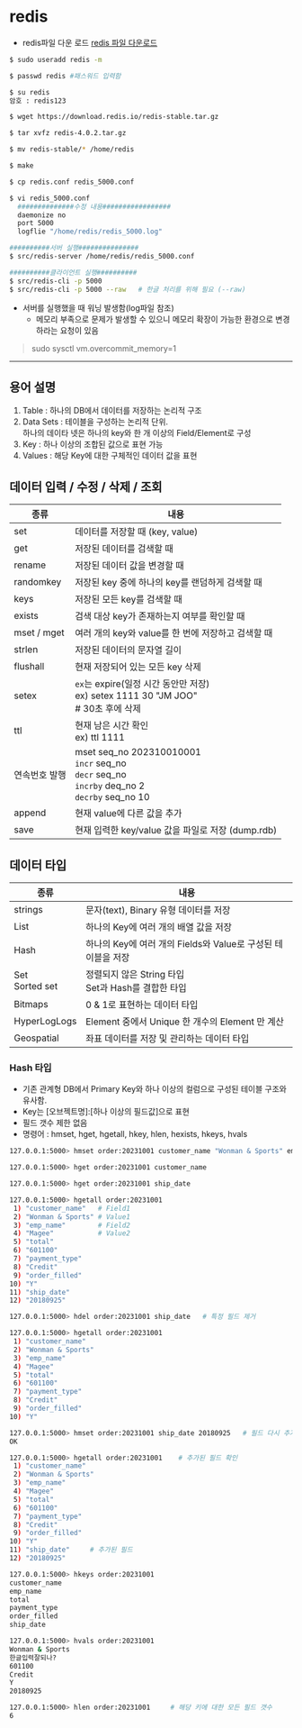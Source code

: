 # redis

* redis파일 다운 로드
  [redis 파일 다운로드](https://download.redis.io/redis-stable.tar.gz)
```bash
$ sudo useradd redis -m 

$ passwd redis #패스워드 입력함 

$ su redis 
암호 : redis123

$ wget https://download.redis.io/redis-stable.tar.gz 

$ tar xvfz redis-4.0.2.tar.gz 

$ mv redis-stable/* /home/redis 

$ make 

$ cp redis.conf redis_5000.conf 

$ vi redis_5000.conf 
  ##############수정 내용################# 
  daemonize no 
  port 5000 
  logflie "/home/redis/redis_5000.log" 

##########서버 실행############### 
$ src/redis-server /home/redis/redis_5000.conf 

##########클라이언트 실행########## 
$ src/redis-cli -p 5000
$ src/redis-cli -p 5000 --raw   # 한글 처리를 위해 필요 (--raw)
```


* 서버를 실행했을 때 워닝 발생함(log파일 참조)
  * 메모리 부족으로 문제가 발생할 수 있으니 메모리 확장이 가능한 환경으로 변경하라는 요청이 있음
> sudo sysctl vm.overcommit_memory=1

---

## 용어 설명
1. Table : 하나의 DB에서 데이터를 저장하는 논리적 구조 
2. Data Sets : 테이블을 구성하는 논리적 단위. \
하나의 데이타 넷은 하나의 key와 한 개 이상의 Field/Element로 구성
3. Key : 하나 이상의 조합된 값으로 표현 가능
4. Values : 해당 Key에 대한 구체적인 데이터 값을 표현

## 데이터 입력 / 수정 / 삭제 / 조회
|종류|내용|
|-|-|
| set | 데이터를 저장할 때 (key, value)|
| get | 저장된 데이터를 검색할 때 |
| rename | 저장된 데이터 값을 변경할 때 |
| randomkey | 저장된 key 중에 하나의 key를 랜덤하게 검색할 때 |
| keys | 저장된 모든 key를 검색할 때 |
| exists | 검색 대상 key가 존재하는지 여부를 확인할 때 |
| mset / mget | 여러 개의 key와 value를 한 번에 저장하고 검색할 때 |
| strlen | 저장된 데이터의 문자열 길이 |
| flushall | 현재 저장되어 있는 모든 key 삭제 |
| setex | ```ex```는 expire(일정 시간 동안만 저장)<br>ex) setex 1111 30 "JM JOO"<br># 30초 후에 삭제 |
| ttl | 현재 남은 시간 확인<br> ex) ttl 1111
| 연속번호 발행 | mset seq_no 202310010001<br>```incr``` seq_no<br>```decr``` seq_no<br>```incrby``` deq_no 2<br>```decrby``` seq_no 10 |
| append | 현재 value에 다른 값을 추가 |
| save | 현재 입력한 key/value 값을 파일로 저장 (dump.rdb)


## 데이터 타입
|종류|내용|
|-|-|
|strings|문자(text), Binary 유형 데이터를 저장|
|List|하나의 Key에 여러 개의 배열 값을 저장|
|Hash|하나의 Key에 여러 개의 Fields와 Value로 구성된 테이블을 저장|
|Set<br>Sorted set|정렬되지 않은 String 타입<br>Set과 Hash를 결합한 타입|
|Bitmaps|0 & 1로 표현하는 데이터 타입|
|HyperLogLogs|Element 중에서 Unique 한 개수의 Element 만 계산|
|Geospatial|좌표 데이터를 저장 및 관리하는 데이터 타입|

### Hash 타입
* 기존 관계형 DB에서 Primary Key와 하나 이상의 컬럼으로 구성된 테이블 구조와 유사함.
* Key는 [오브젝트명]:[하나 이상의 필드값]으로 표현
* 필드 갯수 제한 없음
* 명령어 : hmset, hget, hgetall, hkey, hlen, hexists, hkeys, hvals

```bash
127.0.0.1:5000> hmset order:20231001 customer_name "Wonman & Sports" emp_name "Magee" total 601100 payment_type "Credit" order_filled "Y" ship_date 20180925

127.0.0.1:5000> hget order:20231001 customer_name

127.0.0.1:5000> hget order:20231001 ship_date

127.0.0.1:5000> hgetall order:20231001
 1) "customer_name"   # Field1
 2) "Wonman & Sports" # Value1
 3) "emp_name"        # Field2
 4) "Magee"           # Value2
 5) "total"
 6) "601100"
 7) "payment_type"
 8) "Credit"
 9) "order_filled"
10) "Y"
11) "ship_date"
12) "20180925"

127.0.0.1:5000> hdel order:20231001 ship_date   # 특정 필드 제거

127.0.0.1:5000> hgetall order:20231001
 1) "customer_name"
 2) "Wonman & Sports"
 3) "emp_name"
 4) "Magee"
 5) "total"
 6) "601100"
 7) "payment_type"
 8) "Credit"
 9) "order_filled"
10) "Y"

127.0.0.1:5000> hmset order:20231001 ship_date 20180925   # 필드 다시 추가
OK

127.0.0.1:5000> hgetall order:20231001    # 추가된 필드 확인
 1) "customer_name"
 2) "Wonman & Sports"
 3) "emp_name"
 4) "Magee"
 5) "total"
 6) "601100"
 7) "payment_type"
 8) "Credit"
 9) "order_filled"
10) "Y"
11) "ship_date"     # 추가된 필드
12) "20180925"

127.0.0.1:5000> hkeys order:20231001
customer_name
emp_name
total
payment_type
order_filled
ship_date

127.0.0.1:5000> hvals order:20231001
Wonman & Sports
한글입력잘되나?
601100
Credit
Y
20180925

127.0.0.1:5000> hlen order:20231001     # 해당 키에 대한 모든 필드 갯수
6
```
